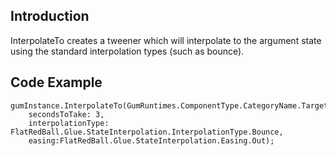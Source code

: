 ## Introduction

InterpolateTo creates a tweener which will interpolate to the argument state using the standard interpolation types (such as bounce).

## Code Example

``` lang:c#
gumInstance.InterpolateTo(GumRuntimes.ComponentType.CategoryName.TargetState, 
    secondsToTake: 3, 
    interpolationType: FlatRedBall.Glue.StateInterpolation.InterpolationType.Bounce,
    easing:FlatRedBall.Glue.StateInterpolation.Easing.Out);
```

 
